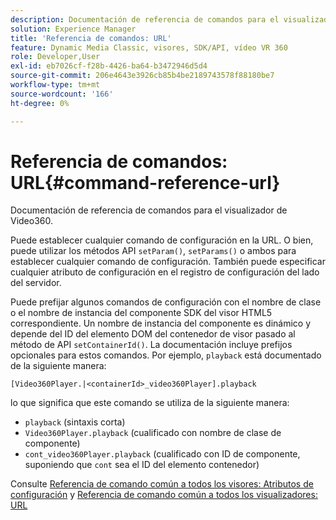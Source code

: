 ```yaml
---
description: Documentación de referencia de comandos para el visualizador de Video360.
solution: Experience Manager
title: 'Referencia de comandos: URL'
feature: Dynamic Media Classic, visores, SDK/API, vídeo VR 360
role: Developer,User
exl-id: eb7026cf-f28b-4426-ba64-b3472946d5d4
source-git-commit: 206e4643e3926cb85b4be2189743578f88180be7
workflow-type: tm+mt
source-wordcount: '166'
ht-degree: 0%

---
```


# Referencia de comandos: URL{#command-reference-url}

Documentación de referencia de comandos para el visualizador de Video360.

Puede establecer cualquier comando de configuración en la URL. O bien, puede utilizar los métodos API `setParam()`, `setParams()` o ambos para establecer cualquier comando de configuración. También puede especificar cualquier atributo de configuración en el registro de configuración del lado del servidor.

Puede prefijar algunos comandos de configuración con el nombre de clase o el nombre de instancia del componente SDK del visor HTML5 correspondiente. Un nombre de instancia del componente es dinámico y depende del ID del elemento DOM del contenedor de visor pasado al método de API `setContainerId()`. La documentación incluye prefijos opcionales para estos comandos. Por ejemplo, `playback` está documentado de la siguiente manera:

```
[Video360Player.|<containerId>_video360Player].playback
```

lo que significa que este comando se utiliza de la siguiente manera:

* `playback` (sintaxis corta)
* `Video360Player.playback` (cualificado con nombre de clase de componente)
* `cont_video360Player.playback` (cualificado con ID de componente, suponiendo que  `cont` sea el ID del elemento contenedor)

Consulte [Referencia de comando común a todos los visores: Atributos de configuración](../../../r-html5-viewer-20-cmdref-configattrib/r-html5-viewer-20-cmdref-configattrib.md#concept-850e0f2c49b949deb7cfbfd330d329bd) y [Referencia de comando común a todos los visualizadores: URL](../../../c-html5-viewer-20-cmdref-url/c-html5-viewer-20-cmdref-url.md#concept-9b337f349b7b406b8c33c7ee96b3e226)
